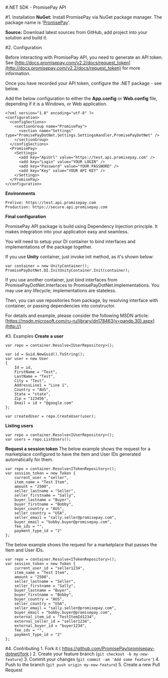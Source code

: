 #.NET SDK - PromisePay API


#1. Installation
**NuGet:** Install PromisePay via NuGet package manager. The package name is '[PromisePay](https://www.nuget.org/packages/PromisePay.API.NET/0.0.1)'.

**Source:** Download latest sources from GitHub, add project into your solution and build it.


#2. Configuration

Before interacting with PromisePay API, you need to generate an API token. See [http://docs.promisepay.com/v2.2/docs/request_token](http://docs.promisepay.com/v2.2/docs/request_token) for more information.

Once you have recorded your API token, configure the .NET package - see below.

Add the below configuration to either the **App.config** or **Web.config** file, depending if it is a Windows, or Web application.

	<?xml version="1.0" encoding="utf-8" ?>
	<configuration>
	  <configSections>
	    <sectionGroup name="PromisePay">
	      <section name="Settings" type="PromisePayDotNet.Settings.SettingsHandler,PromisePayDotNet" />
	    </sectionGroup>
	  </configSections>
	  <PromisePay>
	    <Settings>
	      <add key="ApiUrl" value="https://test.api.promisepay.com" />
	      <add key="Login" value="YOUR LOGIN" />
	      <add key="Password" value="YOUR PASSWORD" />
	      <add key="Key" value="YOUR API KEY" />
	    </Settings>
	  </PromisePay>
	</configuration>

**Environments**

	Prelive: https://test.api.promisepay.com
	Production: https://secure.api.promisepay.com

**Final configuration**

PromisePay API package is build using Dependency Injection principle. It makes integration into your application easy and seamless.

You will need to setup your DI container to bind interfaces and implementations of the package together.

If you use **Unity** container, just invoke init method, as it's shown below:

	var container = new UnityContainer();
	PromisePayDotNet.DI.InitUnityContainer.Init(container);

If you use another container, just bind interfaces from PromisePayDotNet.Interfaces to PromisePayDotNet.Implementations. You may use any lifecycle; implementations are stateless.


Then, you can use repositories from package, by resolving interface with container, or passing dependencies into constructor.

For details and example, please consider the following MSDN article:
[https://msdn.microsoft.com/ru-ru/library/dn178463(v=pandp.30).aspx](http://)

#3. Examples
**Create a user**

	var repo = container.Resolve<IUserRepository>();
	
	var id = Guid.NewGuid().ToString();
	var user = new User
	{
	    Id = id,
	    FirstName = "Test",
	    LastName = "Test",
	    City = "Test",
	    AddressLine1 = "Line 1",
	    Country = "AUS",
	    State = "state",
	    Zip = "123456",
	    Email = id + "@google.com"
	};
	
	var createdUser = repo.CreateUser(user);	
	
**Listing users**

	var repo = container.Resolve<IUserRepository>();
	var users = repo.ListUsers();
	
**Request a session token**
The below example shows the request for a marketplace configured to have the Item and User IDs generated automatically for them.

	var repo = container.Resolve<ITokenRepository>();
	var session_token = new Token {
		current_user = "seller",
		item_name = "Test Item",
		amount = "2500",
		seller_lastname = "Seller",
		seller_firstname = "Sally",
		buyer_lastname = "Buyer",
		buyer_firstname = "Bobby",
		buyer_country = "AUS",
		seller_country = "USA",
		seller_email = "sally.seller@promisepay.com",
		buyer_email = "bobby.buyer@promisepay.com",
		fee_ids = "",
		payment_type_id = "2"		
	};
	
The below example shows the request for a marketplace that passes the Item and User IDs.

	var repo = container.Resolve<ITokenRepository>();
	var session_token = new Token {
		current_user_id = "seller1234",
		item_name = "Test Item",
		amount = "2500",
		seller_lastname = "Seller",
		seller_firstname = "Sally",
		buyer_lastname = "Buyer",
		buyer_firstname = "Bobby",
		buyer_country = "AUS",
		seller_country = "USA",
		seller_email = "sally.seller@promisepay.com",
		buyer_email = "bobby.buyer@promisepay.com",
		external_item_id = "TestItemId1234",
		external_seller_id = "seller1234",
		external_buyer_id = "buyer1234",
		fee_ids = "",
		payment_type_id = "2"		
	};



#4. Contributing
	1. Fork it ( https://github.com/PromisePay/promisepay-dotnet/fork )
	2. Create your feature branch (`git checkout -b my-new-feature`)
	3. Commit your changes (`git commit -am 'Add some feature'`)
	4. Push to the branch (`git push origin my-new-feature`)
	5. Create a new Pull Request

